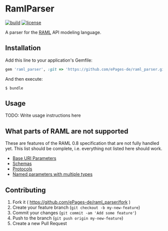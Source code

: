 # RamlParser

[![build](https://img.shields.io/travis/ePages-de/raml_parser/develop.svg)](https://travis-ci.org/ePages-de/raml_parser)
[![license](http://img.shields.io/badge/license-MIT-lightgrey.svg)](http://opensource.org/licenses/MIT)

A parser for the [RAML](http://raml.org/) API modeling language.

## Installation

Add this line to your application's Gemfile:

```ruby
gem 'raml_parser', :git => 'https://github.com/ePages-de/raml_parser.git', :branch => 'master'
```

And then execute:

    $ bundle

## Usage

TODO: Write usage instructions here

## What parts of RAML are not supported

These are features of the RAML 0.8 specification that are not fully handled yet. This list should be complete, i.e. everything not listed here should work.

* [Base URI Parameters](http://raml.org/spec.html#base-uri-parameters)
* [Schemas](http://raml.org/spec.html#schemas)
* [Protocols](http://raml.org/spec.html#protocols)
* [Named parameters with multiple types](http://raml.org/spec.html#named-parameters-with-multiple-types)

## Contributing

1. Fork it ( https://github.com/ePages-de/raml_parser/fork )
2. Create your feature branch (`git checkout -b my-new-feature`)
3. Commit your changes (`git commit -am 'Add some feature'`)
4. Push to the branch (`git push origin my-new-feature`)
5. Create a new Pull Request
